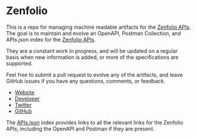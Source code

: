 # ZenfolioThis is a repo for managing machine readable artifacts for the [Zenfolio APIs](http://www.zenfolio.com). The goal is to maintain and evolve an OpenAPI, Postman Collection, and APIs.json index for the [Zenfolio APIs](http://www.zenfolio.com).They are a constant work in progress, and will be updated on a regular basis when new information is added, or more of the specifications are supported.Feel free to submit a pull request to evolve any of the artifacts, and leave GitHub issues if you have any questions, comments, or feedback.- [Website](http://www.zenfolio.com)- [Developer](http://www.zenfolio.com)- [Twitter](https://twitter.com/Zenfolio)- [GitHub](https://github.com/zenfolio)The [APIs.json](https://github.com/api-evangelist/zenfolio/blob/master/apis.json) index provides links to all the relevant links for the Zenfolio APIs, including the OpenAPI and Postman if they are present.